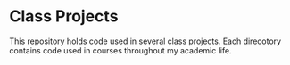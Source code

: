 # Class Projects  

This repository holds code used in several class projects. Each direcotory contains code used in courses throughout my academic life.  

